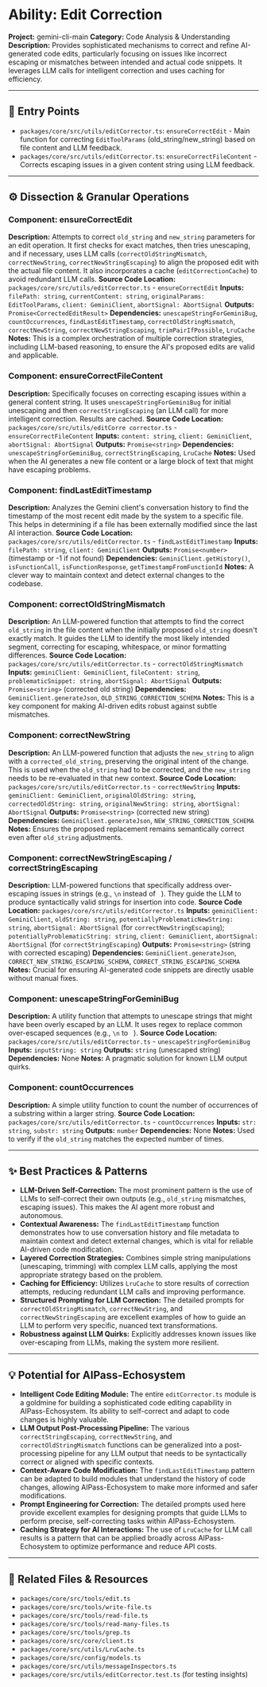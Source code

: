 # Ability: Edit Correction

**Project:** gemini-cli-main
**Category:** Code Analysis & Understanding
**Description:** Provides sophisticated mechanisms to correct and refine AI-generated code edits, particularly focusing on issues like incorrect escaping or mismatches between intended and actual code snippets. It leverages LLM calls for intelligent correction and uses caching for efficiency.

---

## 🎯 Entry Points

*   `packages/core/src/utils/editCorrector.ts`: `ensureCorrectEdit` - Main function for correcting `EditToolParams` (old_string/new_string) based on file content and LLM feedback.
*   `packages/core/src/utils/editCorrector.ts`: `ensureCorrectFileContent` - Corrects escaping issues in a given content string using LLM feedback.

---

## ⚙️ Dissection & Granular Operations

### Component: ensureCorrectEdit
**Description:** Attempts to correct `old_string` and `new_string` parameters for an edit operation. It first checks for exact matches, then tries unescaping, and if necessary, uses LLM calls (`correctOldStringMismatch`, `correctNewString`, `correctNewStringEscaping`) to align the proposed edit with the actual file content. It also incorporates a cache (`editCorrectionCache`) to avoid redundant LLM calls.
**Source Code Location:** `packages/core/src/utils/editCorrector.ts` - `ensureCorrectEdit`
**Inputs:** `filePath: string`, `currentContent: string`, `originalParams: EditToolParams`, `client: GeminiClient`, `abortSignal: AbortSignal`
**Outputs:** `Promise<CorrectedEditResult>`
**Dependencies:** `unescapeStringForGeminiBug`, `countOccurrences`, `findLastEditTimestamp`, `correctOldStringMismatch`, `correctNewString`, `correctNewStringEscaping`, `trimPairIfPossible`, `LruCache`
**Notes:** This is a complex orchestration of multiple correction strategies, including LLM-based reasoning, to ensure the AI's proposed edits are valid and applicable.

### Component: ensureCorrectFileContent
**Description:** Specifically focuses on correcting escaping issues within a general content string. It uses `unescapeStringForGeminiBug` for initial unescaping and then `correctStringEscaping` (an LLM call) for more intelligent correction. Results are cached.
**Source Code Location:** `packages/core/src/utils/editCorre corrector.ts` - `ensureCorrectFileContent`
**Inputs:** `content: string`, `client: GeminiClient`, `abortSignal: AbortSignal`
**Outputs:** `Promise<string>`
**Dependencies:** `unescapeStringForGeminiBug`, `correctStringEscaping`, `LruCache`
**Notes:** Used when the AI generates a new file content or a large block of text that might have escaping problems.

### Component: findLastEditTimestamp
**Description:** Analyzes the Gemini client's conversation history to find the timestamp of the most recent edit made by the system to a specific file. This helps in determining if a file has been externally modified since the last AI interaction.
**Source Code Location:** `packages/core/src/utils/editCorrector.ts` - `findLastEditTimestamp`
**Inputs:** `filePath: string`, `client: GeminiClient`
**Outputs:** `Promise<number>` (timestamp or -1 if not found)
**Dependencies:** `GeminiClient.getHistory()`, `isFunctionCall`, `isFunctionResponse`, `getTimestampFromFunctionId`
**Notes:** A clever way to maintain context and detect external changes to the codebase.

### Component: correctOldStringMismatch
**Description:** An LLM-powered function that attempts to find the correct `old_string` in the file content when the initially proposed `old_string` doesn't exactly match. It guides the LLM to identify the most likely intended segment, correcting for escaping, whitespace, or minor formatting differences.
**Source Code Location:** `packages/core/src/utils/editCorrector.ts` - `correctOldStringMismatch`
**Inputs:** `geminiClient: GeminiClient`, `fileContent: string`, `problematicSnippet: string`, `abortSignal: AbortSignal`
**Outputs:** `Promise<string>` (corrected old string)
**Dependencies:** `GeminiClient.generateJson`, `OLD_STRING_CORRECTION_SCHEMA`
**Notes:** This is a key component for making AI-driven edits robust against subtle mismatches.

### Component: correctNewString
**Description:** An LLM-powered function that adjusts the `new_string` to align with a `corrected_old_string`, preserving the original intent of the change. This is used when the `old_string` had to be corrected, and the `new_string` needs to be re-evaluated in that new context.
**Source Code Location:** `packages/core/src/utils/editCorrector.ts` - `correctNewString`
**Inputs:** `geminiClient: GeminiClient`, `originalOldString: string`, `correctedOldString: string`, `originalNewString: string`, `abortSignal: AbortSignal`
**Outputs:** `Promise<string>` (corrected new string)
**Dependencies:** `GeminiClient.generateJson`, `NEW_STRING_CORRECTION_SCHEMA`
**Notes:** Ensures the proposed replacement remains semantically correct even after `old_string` adjustments.

### Component: correctNewStringEscaping / correctStringEscaping
**Description:** LLM-powered functions that specifically address over-escaping issues in strings (e.g., `\n` instead of `
`). They guide the LLM to produce syntactically valid strings for insertion into code.
**Source Code Location:** `packages/core/src/utils/editCorrector.ts`
**Inputs:** `geminiClient: GeminiClient`, `oldString: string`, `potentiallyProblematicNewString: string`, `abortSignal: AbortSignal` (for `correctNewStringEscaping`); `potentiallyProblematicString: string`, `client: GeminiClient`, `abortSignal: AbortSignal` (for `correctStringEscaping`)
**Outputs:** `Promise<string>` (string with corrected escaping)
**Dependencies:** `GeminiClient.generateJson`, `CORRECT_NEW_STRING_ESCAPING_SCHEMA`, `CORRECT_STRING_ESCAPING_SCHEMA`
**Notes:** Crucial for ensuring AI-generated code snippets are directly usable without manual fixes.

### Component: unescapeStringForGeminiBug
**Description:** A utility function that attempts to unescape strings that might have been overly escaped by an LLM. It uses regex to replace common over-escaped sequences (e.g., `\n` to `
`).
**Source Code Location:** `packages/core/src/utils/editCorrector.ts` - `unescapeStringForGeminiBug`
**Inputs:** `inputString: string`
**Outputs:** `string` (unescaped string)
**Dependencies:** None
**Notes:** A pragmatic solution for known LLM output quirks.

### Component: countOccurrences
**Description:** A simple utility function to count the number of occurrences of a substring within a larger string.
**Source Code Location:** `packages/core/src/utils/editCorrector.ts` - `countOccurrences`
**Inputs:** `str: string`, `substr: string`
**Outputs:** `number`
**Dependencies:** None
**Notes:** Used to verify if the `old_string` matches the expected number of times.

---

## ✨ Best Practices & Patterns

*   **LLM-Driven Self-Correction:** The most prominent pattern is the use of LLMs to self-correct their own outputs (e.g., `old_string` mismatches, escaping issues). This makes the AI agent more robust and autonomous.
*   **Contextual Awareness:** The `findLastEditTimestamp` function demonstrates how to use conversation history and file metadata to maintain context and detect external changes, which is vital for reliable AI-driven code modification.
*   **Layered Correction Strategies:** Combines simple string manipulations (unescaping, trimming) with complex LLM calls, applying the most appropriate strategy based on the problem.
*   **Caching for Efficiency:** Utilizes `LruCache` to store results of correction attempts, reducing redundant LLM calls and improving performance.
*   **Structured Prompting for LLM Correction:** The detailed prompts for `correctOldStringMismatch`, `correctNewString`, and `correctNewStringEscaping` are excellent examples of how to guide an LLM to perform very specific, nuanced text transformations.
*   **Robustness against LLM Quirks:** Explicitly addresses known issues like over-escaping from LLMs, making the system more resilient.

---

## 💡 Potential for AIPass-Echosystem

*   **Intelligent Code Editing Module:** The entire `editCorrector.ts` module is a goldmine for building a sophisticated code editing capability in AIPass-Echosystem. Its ability to self-correct and adapt to code changes is highly valuable.
*   **LLM Output Post-Processing Pipeline:** The various `correctStringEscaping`, `correctNewString`, and `correctOldStringMismatch` functions can be generalized into a post-processing pipeline for any LLM output that needs to be syntactically correct or aligned with specific contexts.
*   **Context-Aware Code Modification:** The `findLastEditTimestamp` pattern can be adapted to build modules that understand the history of code changes, allowing AIPass-Echosystem to make more informed and safer modifications.
*   **Prompt Engineering for Correction:** The detailed prompts used here provide excellent examples for designing prompts that guide LLMs to perform precise, self-correcting tasks within AIPass-Echosystem.
*   **Caching Strategy for AI Interactions:** The use of `LruCache` for LLM call results is a pattern that can be applied broadly across AIPass-Echosystem to optimize performance and reduce API costs.

---

## 🔗 Related Files & Resources

*   `packages/core/src/tools/edit.ts`
*   `packages/core/src/tools/write-file.ts`
*   `packages/core/src/tools/read-file.ts`
*   `packages/core/src/tools/read-many-files.ts`
*   `packages/core/src/tools/grep.ts`
*   `packages/core/src/core/client.ts`
*   `packages/core/src/utils/LruCache.ts`
*   `packages/core/src/config/models.ts`
*   `packages/core/src/utils/messageInspectors.ts`
*   `packages/core/src/utils/editCorrector.test.ts` (for testing insights)

